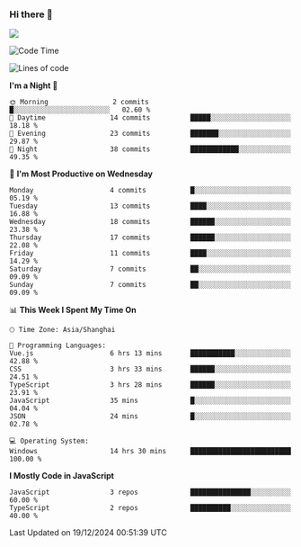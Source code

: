 ### Hi there 👋

<img src="https://github-readme-stats.vercel.app/api/top-langs/?username=lhvision"/>

<!--START_SECTION:waka-->
![Code Time](http://img.shields.io/badge/Code%20Time-28%20hrs%2042%20mins-blue)

![Lines of code](https://img.shields.io/badge/From%20Hello%20World%20I%27ve%20Written-49.5%20thousand%20lines%20of%20code-blue)

**I'm a Night 🦉** 

```text
🌞 Morning                2 commits           █░░░░░░░░░░░░░░░░░░░░░░░░   02.60 % 
🌆 Daytime                14 commits          █████░░░░░░░░░░░░░░░░░░░░   18.18 % 
🌃 Evening                23 commits          ███████░░░░░░░░░░░░░░░░░░   29.87 % 
🌙 Night                  38 commits          ████████████░░░░░░░░░░░░░   49.35 % 
```
📅 **I'm Most Productive on Wednesday** 

```text
Monday                   4 commits           █░░░░░░░░░░░░░░░░░░░░░░░░   05.19 % 
Tuesday                  13 commits          ████░░░░░░░░░░░░░░░░░░░░░   16.88 % 
Wednesday                18 commits          ██████░░░░░░░░░░░░░░░░░░░   23.38 % 
Thursday                 17 commits          ██████░░░░░░░░░░░░░░░░░░░   22.08 % 
Friday                   11 commits          ████░░░░░░░░░░░░░░░░░░░░░   14.29 % 
Saturday                 7 commits           ██░░░░░░░░░░░░░░░░░░░░░░░   09.09 % 
Sunday                   7 commits           ██░░░░░░░░░░░░░░░░░░░░░░░   09.09 % 
```


📊 **This Week I Spent My Time On** 

```text
🕑︎ Time Zone: Asia/Shanghai

💬 Programming Languages: 
Vue.js                   6 hrs 13 mins       ███████████░░░░░░░░░░░░░░   42.88 % 
CSS                      3 hrs 33 mins       ██████░░░░░░░░░░░░░░░░░░░   24.51 % 
TypeScript               3 hrs 28 mins       ██████░░░░░░░░░░░░░░░░░░░   23.91 % 
JavaScript               35 mins             █░░░░░░░░░░░░░░░░░░░░░░░░   04.04 % 
JSON                     24 mins             █░░░░░░░░░░░░░░░░░░░░░░░░   02.78 % 

💻 Operating System: 
Windows                  14 hrs 30 mins      █████████████████████████   100.00 % 
```

**I Mostly Code in JavaScript** 

```text
JavaScript               3 repos             ███████████████░░░░░░░░░░   60.00 % 
TypeScript               2 repos             ██████████░░░░░░░░░░░░░░░   40.00 % 
```




 Last Updated on 19/12/2024 00:51:39 UTC
<!--END_SECTION:waka-->
